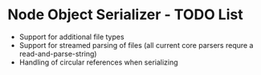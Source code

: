 # Node Object Serializer - TODO List

- Support for additional file types
- Support for streamed parsing of files (all current core parsers requre a read-and-parse-string)
- Handling of circular references when serializing
